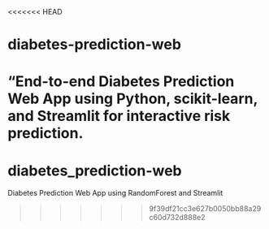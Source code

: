 <<<<<<< HEAD
# diabetes-prediction-web
“End-to-end Diabetes Prediction Web App using Python, scikit-learn, and Streamlit for interactive risk prediction.
=======
# diabetes_prediction-web
Diabetes Prediction Web App using RandomForest and Streamlit
>>>>>>> 9f39df21cc3e627b0050bb88a29c60d732d888e2
